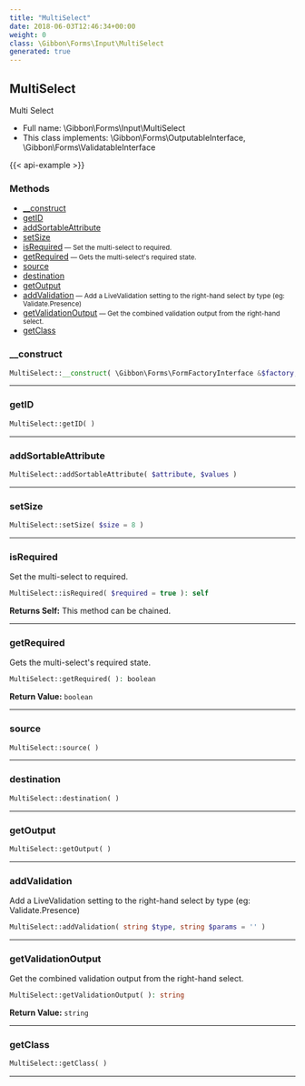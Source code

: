 ```yaml
---
title: "MultiSelect"
date: 2018-06-03T12:46:34+00:00
weight: 0
class: \Gibbon\Forms\Input\MultiSelect
generated: true
---
```


## MultiSelect

Multi Select



* Full name: \Gibbon\Forms\Input\MultiSelect
* This class implements: \Gibbon\Forms\OutputableInterface, \Gibbon\Forms\ValidatableInterface

{{< api-example >}} 



### Methods

- [__construct](#__construct)
- [getID](#getid)
- [addSortableAttribute](#addsortableattribute)
- [setSize](#setsize)
- [isRequired](#isrequired)<small> — Set the multi-select to required.</small>
- [getRequired](#getrequired)<small> — Gets the multi-select's required state.</small>
- [source](#source)
- [destination](#destination)
- [getOutput](#getoutput)
- [addValidation](#addvalidation)<small> — Add a LiveValidation setting to the right-hand select by type (eg: Validate.Presence)</small>
- [getValidationOutput](#getvalidationoutput)<small> — Get the combined validation output from the right-hand select.</small>
- [getClass](#getclass)




### __construct



```php
MultiSelect::__construct( \Gibbon\Forms\FormFactoryInterface &$factory, $name )
```









---

### getID



```php
MultiSelect::getID( )
```









---

### addSortableAttribute



```php
MultiSelect::addSortableAttribute( $attribute, $values )
```









---

### setSize



```php
MultiSelect::setSize( $size = 8 )
```









---

### isRequired

Set the multi-select to required.

```php
MultiSelect::isRequired( $required = true ): self
```






**Returns Self:** This method can be chained.



---

### getRequired

Gets the multi-select's required state.

```php
MultiSelect::getRequired( ): boolean
```






**Return Value:**
`boolean`  



---

### source



```php
MultiSelect::source( )
```









---

### destination



```php
MultiSelect::destination( )
```









---

### getOutput



```php
MultiSelect::getOutput( )
```









---

### addValidation

Add a LiveValidation setting to the right-hand select by type (eg: Validate.Presence)

```php
MultiSelect::addValidation( string $type, string $params = '' )
```









---

### getValidationOutput

Get the combined validation output from the right-hand select.

```php
MultiSelect::getValidationOutput( ): string
```






**Return Value:**
`string`  



---

### getClass



```php
MultiSelect::getClass( )
```









---

